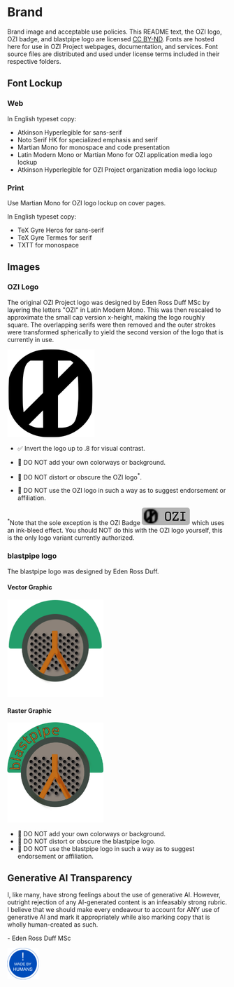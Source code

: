 # Brand

Brand image and acceptable use policies.
This README text, the OZI logo, OZI badge, and blastpipe logo are licensed [CC BY-ND](https://creativecommons.org/licenses/by-nd/4.0/).
Fonts are hosted here for use in OZI Project webpages, documentation, and services.
Font source files are distributed and used under license terms included in their respective folders.

## Font Lockup

### Web

In English typeset copy:

* Atkinson Hyperlegible for sans-serif
* Noto Serif HK for specialized emphasis and serif
* Martian Mono for monospace and code presentation
* Latin Modern Mono or Martian Mono for OZI application media logo lockup
* Atkinson Hyperlegible for OZI Project organization media logo lockup

### Print

Use Martian Mono for OZI logo lockup on cover pages.

In English typeset copy:

* TeX Gyre Heros for sans-serif
* TeX Gyre Termes for serif
* TXTT for monospace

## Images

### OZI Logo

The original OZI Project logo was designed by Eden Ross Duff MSc by layering the letters "OZI" in
Latin Modern Mono. This was then rescaled to approximate the small cap version x-height,
making the logo roughly square. The overlapping serifs were then removed and the outer strokes
were transformed spherically to yield the second version of the logo that is currently in use.

<img src="images/ozi_logo_v2.svg" width="200px">

* ✅ Invert the logo up to .8 for visual contrast.

* 🛑 DO NOT add your own colorways or background.
* 🛑 DO NOT distort or obscure the OZI logo<sup>*</sup>.
* 🛑 DO NOT use the OZI logo in such a way as to suggest endorsement or affiliation.

<sup>*</sup>Note that the sole exception is the OZI Badge ![OZI Badge](images/ozi-badge.svg) which uses an ink-bleed effect.
You should NOT do this with the OZI logo yourself, this is the only logo variant currently authorized.

### blastpipe logo

The blastpipe logo was designed by Eden Ross Duff.

#### Vector Graphic

<img src="images/blastpipe-logo.svg" width="220px">

#### Raster Graphic

<img src="images/blastpipe-logo.png" width="220px">

* 🛑 DO NOT add your own colorways or background.
* 🛑 DO NOT distort or obscure the blastpipe logo.
* 🛑 DO NOT use the blastpipe logo in such a way as to suggest endorsement or affiliation.

## Generative AI Transparency

I, like many, have strong feelings about the use of generative AI. However, outright rejection of any AI-generated content is an infeasably strong rubric. I believe that we should make every endeavour to account for ANY use of generative AI and mark it appropriately while also marking copy that is wholly human-created as such.

\- Eden Ross Duff MSc

[<img src="no-ai-icon-01.svg" width=72px>](https://no-ai-icon.com/statement/?url=oziproject.dev)
